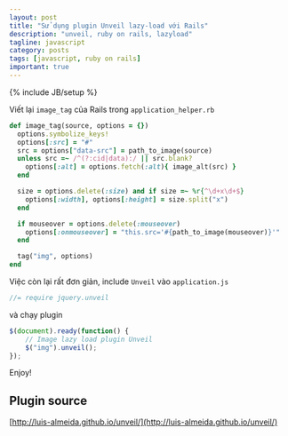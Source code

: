 ```yaml
---
layout: post
title: "Sử dụng plugin Unveil lazy-load với Rails"
description: "unveil, ruby on rails, lazyload"
tagline: javascript
category: posts
tags: [javascript, ruby on rails]
important: true
---
```

{% include JB/setup %}


Viết lại `image_tag` của Rails trong `application_helper.rb`

```ruby
def image_tag(source, options = {})
  options.symbolize_keys!
  options[:src] = "#"
  src = options["data-src"] = path_to_image(source)
  unless src =~ /^(?:cid|data):/ || src.blank?
    options[:alt] = options.fetch(:alt){ image_alt(src) }
  end

  size = options.delete(:size) and if size =~ %r{^\d+x\d+$}
    options[:width], options[:height] = size.split("x")
  end

  if mouseover = options.delete(:mouseover)
    options[:onmouseover] = "this.src='#{path_to_image(mouseover)}'"
  end

  tag("img", options)
end
```

Việc còn lại rất đơn giản, include `Unveil` vào `application.js`

```javascript
//= require jquery.unveil
```

và chạy plugin

```javascript
$(document).ready(function() {
    // Image lazy load plugin Unveil
    $("img").unveil();
});
```
Enjoy!

## Plugin source
[http://luis-almeida.github.io/unveil/](http://luis-almeida.github.io/unveil/)
